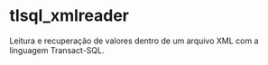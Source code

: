 # tlsql_xmlreader
Leitura e recuperação de valores dentro de um arquivo XML com a linguagem Transact-SQL.
